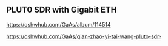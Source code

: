 ## PLUT0 SDR with Gigabit ETH
 https://oshwhub.com/GaAs/album/114514
 
 https://oshwhub.com/GaAs/qian-zhao-yi-tai-wang-pluto-sdr-
